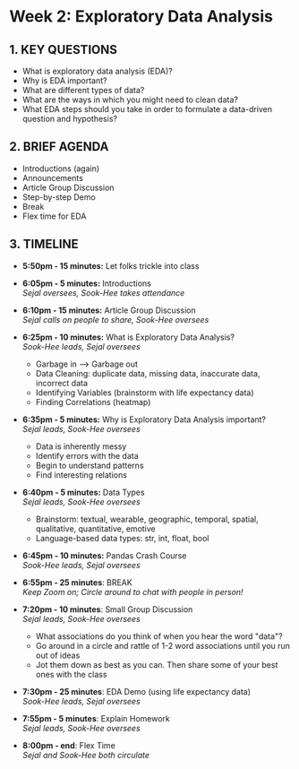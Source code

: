 # Week 2: Exploratory Data Analysis
## 1. KEY QUESTIONS
   - What is exploratory data analysis (EDA)?
   - Why is EDA important?
   - What are different types of data?
   - What are the ways in which you might need to clean data?
   - What EDA steps should you take in order to formulate a data-driven question and hypothesis?

## 2. BRIEF AGENDA

   - Introductions (again)
   - Announcements
   - Article Group Discussion
   - Step-by-step Demo
   - Break
   - Flex time for EDA
## 3. TIMELINE

   - **5:50pm - 15 minutes:** Let folks trickle into class  

   - **6:05pm - 5 minutes:** Introductions  
        *Sejal oversees, Sook-Hee takes attendance*

   - **6:10pm - 15 minutes:** Article Group Discussion  
        *Sejal calls on people to share, Sook-Hee oversees*

   - **6:25pm - 10 minutes:** What is Exploratory Data Analysis?  
        *Sook-Hee leads, Sejal oversees*
        - Garbage in --> Garbage out
        - Data Cleaning: duplicate data, missing data, inaccurate data, incorrect data
        - Identifying Variables (brainstorm with life expectancy data)
        - Finding Correlations (heatmap)
  
   - **6:35pm - 5 minutes:** Why is Exploratory Data Analysis important?  
        *Sejal leads, Sook-Hee oversees*
        - Data is inherently messy
        - Identify errors with the data
        - Begin to understand patterns
        - Find interesting relations

   - **6:40pm - 5 minutes:** Data Types  
        *Sejal leads, Sook-Hee oversees*
       - Brainstorm: textual, wearable, geographic, temporal, spatial, qualitative, quantitative, emotive
       - Language-based data types: str, int, float, bool

   - **6:45pm - 10 minutes:** Pandas Crash Course  
        *Sook-Hee leads, Sejal oversees*

   - **6:55pm - 25 minutes**: BREAK  
        *Keep Zoom on; Circle around to chat with people in person!*

   - **7:20pm - 10 minutes**: Small Group Discussion  
        *Sejal leads, Sook-Hee oversees*
        - What associations do you think of when you hear the word "data"?
        - Go around in a circle and rattle of 1-2 word associations until you run out of ideas
        - Jot them down as best as you can. Then share some of your best ones with the class

   - **7:30pm - 25 minutes**: EDA Demo (using life expectancy data)  
        *Sook-Hee leads, Sejal oversees*  

   - **7:55pm - 5 minutes**: Explain Homework  
        *Sejal leads, Sook-Hee oversees*

   - **8:00pm - end**: Flex Time  
        *Sejal and Sook-Hee both circulate*